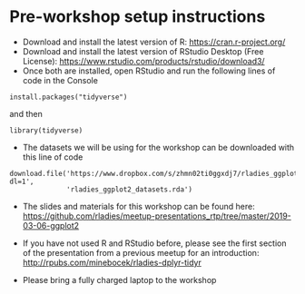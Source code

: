 # Pre-workshop setup instructions

- Download and install the latest version of R: https://cran.r-project.org/
- Download and install the latest version of RStudio Desktop (Free License): https://www.rstudio.com/products/rstudio/download3/
- Once both are installed, open RStudio and run the following lines of code in the Console

```{r}
install.packages("tidyverse")
```

and then

```{r}
library(tidyverse)
```

- The datasets we will be using for the workshop can be downloaded with this line of code

```{r}
download.file('https://www.dropbox.com/s/zhmn02ti0ggxdj7/rladies_ggplot2_datasets.rda?dl=1',
              'rladies_ggplot2_datasets.rda')
```

- The slides and materials for this workshop can be found here: https://github.com/rladies/meetup-presentations_rtp/tree/master/2019-03-06-ggplot2

- If you have not used R and RStudio before, please see the first section of the presentation from a previous meetup for an introduction: http://rpubs.com/minebocek/rladies-dplyr-tidyr

- Please bring a fully charged laptop to the workshop

